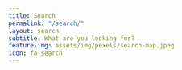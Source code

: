 ```yaml
---
title: Search
permalink: "/search/"
layout: search
subtitle: What are you looking for?
feature-img: assets/img/pexels/search-map.jpeg
icon: fa-search
---
```


